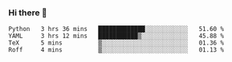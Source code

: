 ### Hi there 👋

<!--
**skywalkerwang98/skywalkerwang98** is a ✨ _special_ ✨ repository because its `README.md` (this file) appears on your GitHub profile.

Here are some ideas to get you started:

- 🔭 I’m currently working on ...
- 🌱 I’m currently learning ...
- 👯 I’m looking to collaborate on ...
- 🤔 I’m looking for help with ...
- 💬 Ask me about ...
- 📫 How to reach me: ...
- 😄 Pronouns: ...
- ⚡ Fun fact: ...
-->

<!--START_SECTION:waka-->
```text
Python   3 hrs 36 mins   █████████████░░░░░░░░░░░░   51.60 % 
YAML     3 hrs 12 mins   ███████████▒░░░░░░░░░░░░░   45.88 % 
TeX      5 mins          ▒░░░░░░░░░░░░░░░░░░░░░░░░   01.36 % 
Roff     4 mins          ▒░░░░░░░░░░░░░░░░░░░░░░░░   01.13 % 
```
<!--END_SECTION:waka-->
